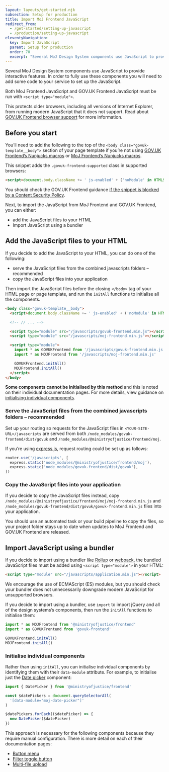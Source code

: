 ```yaml
---
layout: layouts/get-started.njk
subsection: Setup for production
title: Import MoJ Frontend JavaScript
redirect_from:
  - /get-started/setting-up-javascript
  - /production/setting-up-javascript
eleventyNavigation:
  key: Import JavaScript
  parent: Setup for production
  order: 70
  excerpt: "Several MoJ Design System components use JavaScript to provide interactive features. In order to fully use these components you will need to add some code to your service to set up the JavaScript."
---
```


Several MoJ Design System components use JavaScript to provide interactive features. In order to fully use these components you will need to add some code to your service to set up the JavaScript.

Both MoJ Frontend JavaScript and GOV.UK Frontend JavaScript must be run with `<script type="module">`.

This protects older browsers, including all versions of Internet Explorer, from running modern JavaScript that it does not support. Read about [GOV.UK Frontend browser support](https://frontend.design-system.service.gov.uk/browser-support/) for more information.

## Before you start

You’ll need to add the following to the top of the `<body class="govuk-template__body">` section of your page template if you’re not using [GOV.UK Frontend’s Nunjucks macros](https://frontend.design-system.service.gov.uk/use-nunjucks/) or [MoJ Frontend’s Nunjucks macros](/production/use-nunjucks/).

This snippet adds the `.govuk-frontend-supported` class in supported browsers:

```html
<script>document.body.className += ' js-enabled' + ('noModule' in HTMLScriptElement.prototype ? ' govuk-frontend-supported' : '');</script>
```

You should check the GOV.UK Frontend guidance [if the snippet is blocked by a Content Security Policy](#if-our-inline-javascript-snippet-is-blocked-by-a-content-security-policy).

Next, to import the JavaScript from MoJ Frontend and GOV.UK Frontend, you can either:

- add the JavaScript files to your HTML
- Import JavaScript using a bundler

## Add the JavaScript files to your HTML

If you decide to add the JavaScript to your HTML, you can do one of the following:

- serve the JavaScript files from the combined javascripts folders – recommended
- copy the JavaScript files into your application

Then import the JavaScript files before the closing `</body>` tag of your HTML page or page template, and run the `initAll` functions to initialise all the components.

```html
<body class="govuk-template__body">
  <script>document.body.className += ' js-enabled' + ('noModule' in HTMLScriptElement.prototype ? ' govuk-frontend-supported' : '');</script>

  <!-- // ... -->

  <script type="module" src="/javascripts/govuk-frontend.min.js"></script>
  <script type="module" src="/javascripts/moj-frontend.min.js"></script>

  <script type="module">
    import * as GOVUKFrontend from '/javascripts/govuk-frontend.min.js'
    import * as MOJFrontend from '/javascripts/moj-frontend.min.js'

    GOVUKFrontend.initAll()
    MOJFrontend.initAll()
  </script>
</body>
```

**Some components cannot be initialised by this method** and this is noted on their individual documentation pages. For more details, view guidance on [initialising individual components](#initialise-individual-components).

### Serve the JavaScript files from the combined javascripts folders – recommended

Set up your routing so requests for the JavaScript files in `<YOUR-SITE-URL>/javascripts` are served from both `/node_modules/govuk-frontend/dist/govuk` and `/node_modules/@ministryofjustice/frontend/moj`.

If you’re using [express.js](https://expressjs.com/), request routing could be set up as follows:

```js
router.use('/javascripts', [
  express.static('node_modules/@ministryofjustice/frontend/moj'),
  express.static('node_modules/govuk-frontend/dist/govuk'),
])
```

### Copy the JavaScript files into your application

If you decide to copy the JavaScript files instead, copy `/node_modules/@ministryofjustice/frontend/moj/moj-frontend.min.js` and `/node_modules/govuk-frontend/dist/govuk/govuk-frontend.min.js` files into your application.

You should use an automated task or your build pipeline to copy the files, so your project folder stays up to date when updates to MoJ Frontend and GOV.UK Frontend are released.

## Import JavaScript using a bundler

If you decide to import using a bundler like [Rollup](https://rollupjs.org/) or [webpack](https://webpack.js.org/), the bundled JavaScript files must be added using `<script type="module">` in your HTML:

```html
<script type="module" src="/javascripts/application.min.js"></script>
```

We encourage the use of ECMAScript (ES) modules, but you should check your bundler does not unnecessarily downgrade modern JavaScript for unsupported browsers.

If you decide to import using a bundler, use `import` to import jQuery and all of the design systems’s components, then run the `initAll` functions to initialise them:

```mjs
import * as MOJFrontend from '@ministryofjustice/frontend'
import * as GOVUKFrontend from 'govuk-frontend'

GOVUKFrontend.initAll()
MOJFrontend.initAll()
```

### Initialise individual components

Rather than using `initAll`, you can initialise individual components by identifying them with their `data-module` attribute. For example, to initialise just the [Date picker](/components/date-picker/) component:

```mjs
import { DatePicker } from '@ministryofjustice/frontend'

const $datePickers = document.querySelectorAll(
  '[data-module="moj-date-picker"]'
)

$datePickers.forEach(($datePicker) => {
  new DatePicker($datePicker)
})
```

This approach is necessary for the following components because they require manual configuration. There is more detail on each of their documentation pages:

- [Button menu](/components/button-menu/)
- [Filter toggle button](/components/filter/)
- [Multi-file upload](/components/multi-file-upload/)

